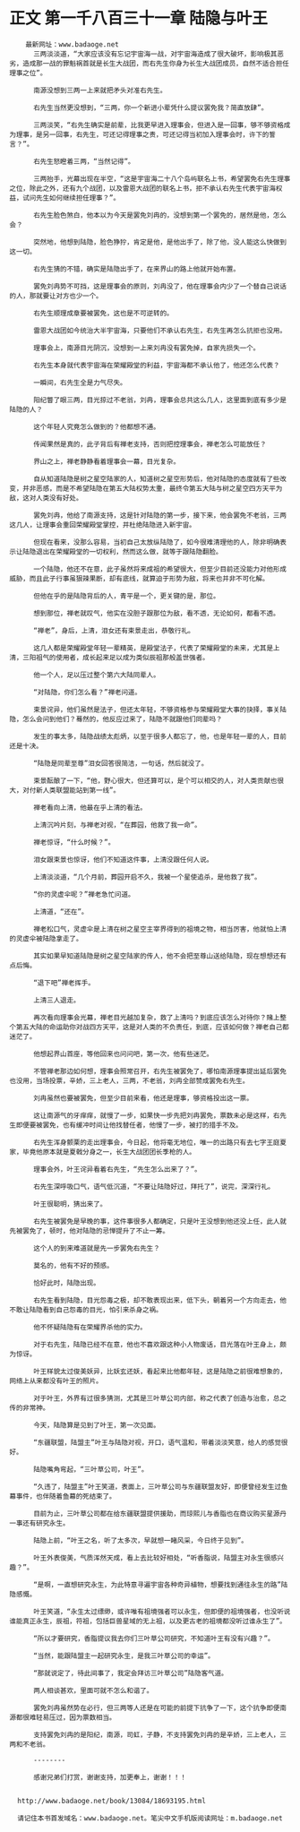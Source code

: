 # 正文 第一千八百三十一章 陆隐与叶王
        最新网址：www.badaoge.net
          三两淡淡道，“大家应该没有忘记宇宙海一战，对宇宙海造成了很大破坏，影响极其恶劣，造成那一战的罪魁祸首就是长生大战团，而右先生你身为长生大战团成员，自然不适合担任理事之位”。
      
          南源没想到三两一上来就把矛头对准右先生。
      
          右先生当然更没想到，“三两，你一个新进小辈凭什么提议罢免我？简直放肆”。
      
          三两淡笑，“右先生确实是前辈，比我更早进入理事会，但进入是一回事，够不够资格成为理事，是另一回事，右先生，可还记得理事之责，可还记得当初加入理事会时，许下的誓言？”。
      
          右先生怒瞪着三两，“当然记得”。
      
          三两抬手，光幕出现在半空，“这是宇宙海二十八个岛屿联名上书，希望罢免右先生理事之位，除此之外，还有九个战团，以及雷恩大战团的联名上书，拒不承认右先生代表宇宙海权益，试问先生如何继续担任理事？”。
      
          右先生脸色煞白，他本以为今天是罢免刘冉的，没想到第一个罢免的，居然是他，怎么会？
      
          突然地，他想到陆隐，脸色狰狞，肯定是他，是他出手了，除了他，没人能这么快做到这一切。
      
          右先生猜的不错，确实是陆隐出手了，在来界山的路上他就开始布置。
      
          罢免刘冉势不可挡，这是理事会的原则，刘冉没了，他在理事会内少了一个替自己说话的人，那就要让对方也少一个。
      
          右先生顺理成章要被罢免，这也是不可逆转的。
      
          雷恩大战团如今统治大半宇宙海，只要他们不承认右先生，右先生再怎么抗拒也没用。
      
          理事会上，南源目光阴沉，没想到一上来刘冉没有罢免掉，自家先损失一个。
      
          右先生本身就代表宇宙海在荣耀殿堂的利益，宇宙海都不承认他了，他还怎么代表？
      
          一瞬间，右先生全是力气尽失。
      
          阳纪瞥了眼三两，目光掠过不老翁，刘冉，理事会总共这么几人，这里面到底有多少是陆隐的人？
      
          这个年轻人究竟怎么做到的？他都想不通。
      
          传闻果然是真的，此子背后有禅老支持，否则把控理事会，禅老怎么可能放任？
      
          界山之上，禅老静静看着理事会一幕，目光复杂。
      
          自从知道陆隐是树之星空陆家的人，知道树之星空形势后，他对陆隐的态度就有了些改变，并非恶感，而是不希望陆隐在第五大陆权势太重，最终令第五大陆与树之星空四方天平为敌，这对人类没有好处。
      
          罢免刘冉，他给了南源支持，这是针对陆隐的第一步，接下来，他会罢免不老翁，三两这几人，让理事会重回荣耀殿堂掌控，并杜绝陆隐进入新宇宙。
      
          但现在看来，没那么容易，当初自己太放纵陆隐了，如今很难清理他的人，除非明确表示让陆隐退出在荣耀殿堂的一切权利，然而这么做，就等于跟陆隐翻脸。
      
          一个陆隐，他还不在意，此子虽然将来成祖的希望很大，但至少目前还没能力对他形成威胁，而且此子行事虽狠辣果断，却有底线，就算迫于形势为敌，将来也并非不可化解。
      
          但他在乎的是陆隐背后的人，青平是一个，更关键的是，那位。
      
          想到那位，禅老就叹气，他实在没胆子跟那位为敌，看不透，无论如何，都看不透。
      
          “禅老”，身后，上清，泪女还有束景走出，恭敬行礼。
      
          这几人都是荣耀殿堂年轻一辈精英，是殿堂法子，代表了荣耀殿堂的未来，尤其是上清，三阳祖气的使用者，成长起来足以成为类似辰祖那般盖世强者。
      
          他一个人，足以压过整个第六大陆同辈人。
      
          “对陆隐，你们怎么看？”禅老问道。
      
          束景诧异，他们虽然是法子，但还太年轻，不够资格参与荣耀殿堂大事的抉择，事关陆隐，怎么会问到他们？蓦然的，他反应过来了，陆隐不就跟他们同辈吗？
      
          发生的事太多，陆隐战绩太彪炳，以至于很多人都忘了，他，也是年轻一辈的人，目前还是十决。
      
          “陆隐是同辈至尊”泪女回答很简洁，一句话，然后就没了。
      
          束景酝酿了一下，“他，野心很大，但还算可以，是个可以相交的人，对人类贡献也很大，对付新人类联盟能站到第一线”。
      
          禅老看向上清，他最在乎上清的看法。
      
          上清沉吟片刻，与禅老对视，“在葬园，他救了我一命”。
      
          禅老惊讶，“什么时候？”。
      
          泪女跟束景也惊讶，他们不知道这件事，上清没跟任何人说。
      
          上清淡淡道，“几个月前，葬园开启不久，我被一个星使追杀，是他救了我”。
      
          “你的灵虚伞呢？”禅老急忙问道。
      
          上清道，“还在”。
      
          禅老松口气，灵虚伞是上清在树之星空主宰界得到的祖境之物，相当厉害，他就怕上清的灵虚伞被陆隐拿走了。
      
          其实如果早知道陆隐是树之星空陆家的传人，他不会把至尊山送给陆隐，现在想想还有点后悔。
      
          “退下吧”禅老挥手。
      
          上清三人退走。
      
          再次看向理事会光幕，禅老目光越加复杂，救了上清吗？到底应该怎么对待你？赌上整个第五大陆的命运助你对战四方天平，这是对人类的不负责任，到底，应该如何做？禅老自己都迷茫了。
      
          他想起界山首座，等他回来也问问吧，第一次，他有些迷茫。
      
          不管禅老那边如何想，理事会照常召开，右先生被罢免了，哪怕南源理事提出延后罢免也没用，当场投票，辛娇，三上老人，三两，不老翁，刘冉全部赞成罢免右先生。
      
          刘冉虽然也要被罢免，但至少目前来看，他还是理事，够资格投出这一票。
      
          这让南源气的牙痒痒，就慢了一步，如果快一步先把刘冉罢免，票数未必是这样，右先生即便要被罢免，也有缓冲时间让他找替任者，他慢了一步，被打的措手不及。
      
          右先生浑身颤栗的走出理事会，今日起，他将毫无地位，唯一的出路只有去七字王庭夏家，毕竟他原本就是夏戟分身之一，长生大战团团长季枪的人。
      
          理事会外，叶王诧异看着右先生，“先生怎么出来了？”。
      
          右先生深呼吸口气，语气低沉道，“不要让陆隐好过，拜托了”，说完，深深行礼。
      
          叶王很聪明，猜出来了。
      
          右先生被罢免是早晚的事，这件事很多人都确定，只是叶王没想到他还没上任，此人就先被罢免了，顿时，他对陆隐的忌惮提升了不止一筹。
      
          这个人的到来难道就是先一步罢免右先生？
      
          莫名的，他有不好的预感。
      
          恰好此时，陆隐出现。
      
          右先生看到陆隐，目光怨毒之极，却不敢表现出来，低下头，朝着另一个方向走去，他不敢让陆隐看到自己怨毒的目光，怕引来杀身之祸。
      
          他不怀疑陆隐有在荣耀界杀他的实力。
      
          对于右先生，陆隐已经不在意，他也不喜欢跟这种小人物废话，目光落在叶王身上，颇为惊讶。
      
          叶王样貌太过俊美妖异，比妖玄还妖，看起来比他都年轻，这是陆隐之前很难想象的，网络上从来都没有叶王的照片。
      
          对于叶王，外界有过很多猜测，尤其是三叶草公司内部，称之代表了创造与治愈，总之传的非常神。
      
          今天，陆隐算是见到了叶王，第一次见面。
      
          “东疆联盟，陆盟主”叶王与陆隐对视，开口，语气温和，带着淡淡笑意，给人的感觉很好。
      
          陆隐嘴角弯起，“三叶草公司，叶王”。
      
          “久违了，陆盟主”叶王笑道，表面上，三叶草公司与东疆联盟友好，即便曾经发生过鱼幕事件，也伴随着鱼幕的死结束了。
      
          目前为止，三叶草公司都在给东疆联盟提供援助，而琼熙儿与香脂也在商议购买星源丹一事还有研究永生。
      
          陆隐上前，“叶王之名，听了太多次，早就想一睹风采，今日终于见到”。
      
          叶王外表俊美，气质浑然天成，看上去比较好相处，“听香脂说，陆盟主对永生很感兴趣？”。
      
          “是啊，一直想研究永生，为此特意寻遍宇宙各种奇异植物，想要找到通往永生的路”陆隐感慨。
      
          叶王笑道，“永生太过缥缈，或许唯有祖境强者可以永生，但即便的祖境强者，也没听说谁能真正永生，辰祖，符祖，包括巨兽星域的无上祖，以及更古老的祖境都没听过谁永生了”。
      
          “所以才要研究，香脂提议我去你们三叶草公司研究，不知道叶王有没有兴趣？”。
      
          “当然，能跟陆盟主一起研究永生，是我三叶草公司的幸运”。
      
          “那就说定了，待此间事了，我定会拜访三叶草公司”陆隐客气道。
      
          两人相谈甚欢，里面可就不怎么和谐了。
      
          罢免刘冉虽然势在必行，但三两等人还是在可能的前提下抗争了一下，这个抗争即便南源都很难轻易压过，因为票数相当。
      
          支持罢免刘冉的是阳纪，南源，司虹，子静，不支持罢免刘冉的是辛娇，三上老人，三两和不老翁。
      
          --------
      
          感谢兄弟们打赏，谢谢支持，加更奉上，谢谢！！！
      
      
      http://www.badaoge.net/book/13084/18693195.html
      
      请记住本书首发域名：www.badaoge.net。笔尖中文手机版阅读网址：m.badaoge.net